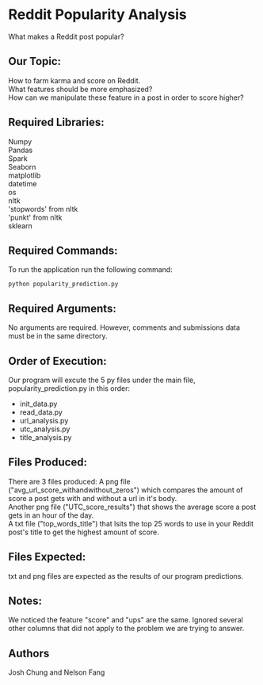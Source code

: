 # Reddit Popularity Analysis
What makes a Reddit post popular?

## Our Topic:
How to farm karma and score on Reddit.<br/>
What features should be more emphasized?<br/>
How can we manipulate these feature in a post in order to score higher?

## Required Libraries:
Numpy<br/>
Pandas<br/>
Spark<br/>
Seaborn<br/>
matplotlib<br/>
datetime<br/>
os<br/>
nltk<br/>
'stopwords' from nltk<br/>
'punkt' from nltk<br/>
sklearn<br/>

## Required Commands:
To run the application run the following command:
```
python popularity_prediction.py
```

## Required Arguments:
No arguments are required. However, comments and submissions data must be in the same directory.

## Order of Execution:
Our program will excute the 5 py files under the main file, popularity_prediction.py in this order:
* init_data.py
* read_data.py
* url_analysis.py
* utc_analysis.py
* title_analysis.py

## Files Produced:
There are 3 files produced: A png file ("avg_url_score_withandwithout_zeros") which compares the amount of score a post gets with and without a url in it's body.<br/>
Another png file ("UTC_score_results") that shows the average score a post gets in an hour of the day.<br/>
A txt file ("top_words_title") that lsits the top 25 words to use in your Reddit post's title to get the highest amount of score.

## Files Expected:
txt and png files are expected as the results of our program predictions.

## Notes:
We noticed the feature "score" and "ups" are the same.
Ignored several other columns that did not apply to the problem we are trying to answer.

## Authors
Josh Chung and Nelson Fang
